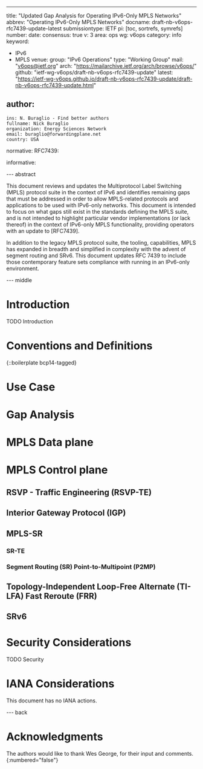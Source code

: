 ---
title: "Updated Gap Analysis for Operating IPv6-Only MPLS Networks"
abbrev: "Operating IPv6-Only MPLS Networks"
docname: draft-nb-v6ops-rfc7439-update-latest
submissiontype: IETF
pi: [toc, sortrefs, symrefs]
number:
date:
consensus: true
v: 3
area: ops
wg: v6ops
category: info
keyword:
 - IPv6
 - MPLS
venue:
  group: "IPv6 Operations"
  type: "Working Group"
  mail: "v6ops@ietf.org"
  arch: "https://mailarchive.ietf.org/arch/browse/v6ops/"
  github: "ietf-wg-v6ops/draft-nb-v6ops-rfc7439-update"
  latest: "https://ietf-wg-v6ops.github.io/draft-nb-v6ops-rfc7439-update/draft-nb-v6ops-rfc7439-update.html"

author:
 -
    ins: N. Buraglio - Find better authors
    fullname: Nick Buraglio
    organization: Energy Sciences Network
    email: buraglio@forwardingplane.net
    country: USA

normative:
  RFC7439:

informative:

--- abstract

This document reviews and updates the Multiprotocol Label Switching (MPLS)
protocol suite in the context of IPv6 and identifies remaining gaps that must
be addressed in order to allow MPLS-related protocols and applications to be
used with IPv6-only networks. This document is intended to focus on what gaps
still exist in the standards defining the MPLS suite, and is not intended to
highlight particular vendor implementations (or lack thereof) in the context
of IPv6-only MPLS functionality, providing operators with
an update to [RFC7439].

In addition to the legacy MPLS protocol suite, the tooling, capabilities, MPLS has expanded in breadth
and simplified in complexity with the advent of segment routing and SRv6. This document updates RFC 7439
to include those contemporary feature sets compliance with running in an IPv6-only environment.

--- middle

# Introduction

TODO Introduction

# Conventions and Definitions

{::boilerplate bcp14-tagged}

# Use Case

# Gap Analysis

# MPLS Data plane

# MPLS Control plane

## RSVP - Traffic Engineering (RSVP-TE)

## Interior Gateway Protocol (IGP)

## MPLS-SR

### SR-TE

### Segment Routing (SR) Point-to-Multipoint (P2MP)

## Topology-Independent Loop-Free Alternate (TI-LFA) Fast Reroute (FRR)

## SRv6

# Security Considerations

TODO Security

# IANA Considerations

This document has no IANA actions.

--- back

# Acknowledgments
The authors would like to thank Wes George, for their input and comments.
{:numbered="false"}
